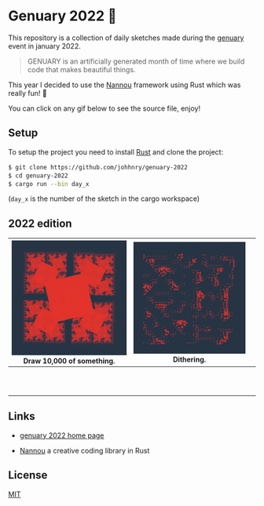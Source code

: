 # Genuary 2022 🦀

This repository is a collection of daily sketches made during the [genuary](https://genuary.art/) event in january 2022.

> GENUARY is an artificially generated month of time where we build code that makes beautiful things.

This year I decided to use the [Nannou](https://nannou.cc) framework using Rust which was really fun! 🦀

You can click on any gif below to see the source file, enjoy!

## Setup

To setup the project you need to install [Rust](https://www.rust-lang.org/learn/get-started) and clone the project:

```bash
$ git clone https://github.com/johhnry/genuary-2022
$ cd genuary-2022
$ cargo run --bin day_x
```

(`day_x` is the number of the sketch in the cargo workspace)

## 2022 edition

| [![](./src/day_1/day_1.gif)](./src/day_1/src/main.rs)<br><center>Draw 10,000 of something.</center> | [![](./src/day_2/day_2.gif)](./src/day_2/src/main.rs)<br/><center>Dithering.</center> |      |
| ------------------------------------------------------------ | ------------------------------------------------------------ | ---- |
|                                                              |                                                              |      |
|                                                              |                                                              |      |
|                                                              |                                                              |      |
|                                                              |                                                              |      |
|                                                              |                                                              |      |
|                                                              |                                                              |      |
|                                                              |                                                              |      |
|                                                              |                                                              |      |
|                                                              |                                                              |      |
|                                                              |                                                              |      |
|                                                              |                                                              |      |

## Links

- [genuary 2022 home page](https://genuary.art)

- [Nannou](https://nannou.cc/) a creative coding library in Rust

## License

[MIT](https://choosealicense.com/licenses/mit/)
